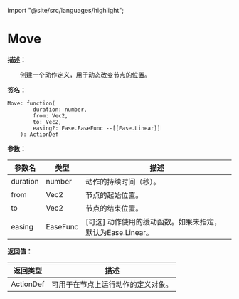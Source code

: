 import "@site/src/languages/highlight";

# Move

**描述：**

&emsp;&emsp;创建一个动作定义，用于动态改变节点的位置。

**签名：**
```tl
Move: function(
		duration: number,
		from: Vec2,
		to: Vec2,
		easing?: Ease.EaseFunc --[[Ease.Linear]]
	): ActionDef
```

**参数：**

| 参数名 | 类型 | 描述 |
| --- | --- | --- |
| duration | number | 动作的持续时间（秒）。 |
| from | Vec2 | 节点的起始位置。 |
| to | Vec2 | 节点的结束位置。 |
| easing | EaseFunc | [可选] 动作使用的缓动函数。如果未指定，默认为Ease.Linear。 |

**返回值：**

| 返回类型 | 描述 |
| --- | --- |
| ActionDef | 可用于在节点上运行动作的定义对象。 |
